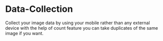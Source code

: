 # Data-Collection

Collect your image data by using your mobile rather than any external device with the help of count feature you can take duplicates of the same image if you want.
